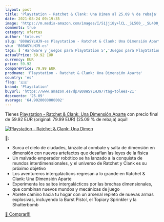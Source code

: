 ```yaml
---
layout: post
title: 'Playstation - Ratchet & Clank: Una Dimen al 25.09 % de rebaja'
date: 2021-08-24 09:19:35
image: 'https://m.media-amazon.com/images/I/51jji8y+lCL._SL500_._SL400_.jpg'
comments: true
category: ofertas
author: 'tole.es'
slug: 'B08WSYLHJ9-es Playstation - Ratchet & Clank: Una Dimensión Aparte'
sku: 'B08WSYLHJ9-es'
tags: [ 'Hardware y juegos para PlayStation 5','Juegos para PlayStation 5','Videojuegos','playstation', ]
actualPrice: 59.92 EUR
currency: EUR
price: 59.92
comparePrice: 79.99 EUR
prodname: 'Playstation - Ratchet & Clank: Una Dimensión Aparte'
country: 'es'
flag: '🇪🇸'
brand: 'Playstation'
buyurl: 'https://www.amazon.es/dp/B08WSYLHJ9/?tag=tolees-21'
descuento: '25.09'
average: '64.9920000000002'
---
```


Tienes [Playstation - Ratchet & Clank: Una Dimensión Aparte](https://www.amazon.es/dp/B08WSYLHJ9/?tag=tolees-21) con precio final de  59.92 EUR (original: 79.99 EUR) (25.09 %  de rebaja) aqui!

[![Playstation - Ratchet & Clank: Una Dimen](https://m.media-amazon.com/images/I/51jji8y+lCL._SL500_._SL400_.jpg)](https://www.amazon.es/dp/B08WSYLHJ9/?tag=tolees-21)

🔎:

- Surca el cielo de ciudades, lánzate al combate y salta de dimensión en dimensión con nuevos artefactos que desafían las leyes de la física
- Un malvado emperador robótico se ha lanzado a la conquista de mundos interdimensionales, y el universo de Ratchet y Clank es su próximo objetivo
- Los aventureros intergalácticos regresan a lo grande en Ratchet & Clank: Una Dimensión Aparte
- Experimenta los saltos intergalácticos por las brechas dimensionales, que combinan nuevos mundos y mecánicas de juego
- Ábrete camino hacia tu hogar con un arsenal repleto de nuevas armas explosivas, incluyendo la Burst Pistol, el Topiary Sprinkler y la Shatterbomb

[🛒 Comprar!!!](https://www.amazon.es/dp/B08WSYLHJ9/?tag=tolees-21)
